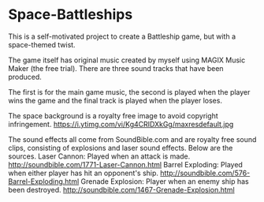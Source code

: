 # Space-Battleships
This is a self-motivated project to create a Battleship game, but with a space-themed twist.

The game itself has original music created by myself using MAGIX Music Maker (the free trial). There are three sound tracks that have been produced.

The first  is for the main game music, the second is played when the player wins the game and the final track is played when the player loses. 

The space background is a royalty free image to avoid copyright infringement. https://i.ytimg.com/vi/Kg4CRIDXkGg/maxresdefault.jpg

The sound effects all come from SoundBible.com and are royalty free sound clips, consisting of explosions and laser sound effects. Below are the sources.
Laser Cannon: Played when an attack is made. http://soundbible.com/1771-Laser-Cannon.html
Barrel Exploding: Played when either player has hit an opponent's ship. http://soundbible.com/576-Barrel-Exploding.html
Grenade Explosion: Player when an enemy ship has been destroyed. http://soundbible.com/1467-Grenade-Explosion.html
